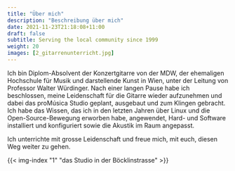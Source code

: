 ```yaml
---
title: "Über mich"
description: "Beschreibung über mich"
date: 2021-11-23T21:18:08+11:00
draft: false
subtitle: Serving the local community since 1999
weight: 20
images: [2_gitarrenunterricht.jpg]
---
```


Ich bin Diplom-Absolvent der Konzertgitarre von der MDW, der ehemaligen Hochschule für Musik und darstellende Kunst in Wien, unter der Leitung von Professor Walter Würdinger. Nach einer langen Pause habe ich beschlossen, meine Leidenschaft für die Gitarre wieder aufzunehmen und dabei das proMúsica Studio geplant, ausgebaut und zum Klingen gebracht. Ich habe das Wissen, das ich in den letzten Jahren über Linux und die Open-Source-Bewegung erworben habe, angewendet, Hard- und Software installiert und konfiguriert sowie die Akustik im Raum angepasst.

Ich unterrichte mit grosse Leidenschaft und freue mich, mit euch, diesen Weg weiter zu gehen.

{{< img-index "1" "das Studio in der Böcklinstrasse" >}}
